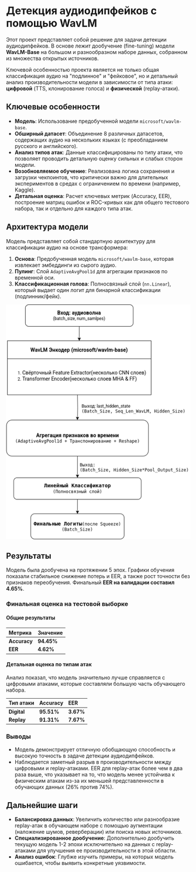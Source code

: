 # Детекция аудиодипфейков с помощью WavLM

Этот проект представляет собой решение для задачи детекции аудиодипфейков. В основе лежит дообучение (fine-tuning) модели **WavLM-Base** на большом и разнообразном наборе данных, собранном из множества открытых источников.

Ключевой особенностью проекта является не только общая классификация аудио на "подлинное" и "фейковое", но и детальный анализ производительности модели в зависимости от типа атаки: **цифровой** (TTS, клонирование голоса) и **физической** (replay-атаки).

## Ключевые особенности

- **Модель**: Использование предобученной модели `microsoft/wavlm-base`.
- **Обширный датасет**: Объединение 8 различных датасетов, содержащих аудио на нескольких языках (с преобладанием русского и английского).
- **Анализ типов атак**: Данные классифицированы по типу атаки, что позволяет проводить детальную оценку сильных и слабых сторон модели.
- **Возобновляемое обучение**: Реализована логика сохранения и загрузки чекпоинтов, что критически важно для длительных экспериментов в средах с ограничением по времени (например, Kaggle).
- **Детальная оценка**: Расчет ключевых метрик (Accuracy, EER), построение матриц ошибок и ROC-кривых как для общего тестового набора, так и отдельно для каждого типа атак.

## Архитектура модели

Модель представляет собой стандартную архитектуру для классификации аудио на основе трансформера:
1.  **Основа**: Предобученная модель `microsoft/wavlm-base`, которая извлекает эмбеддинги из сырого аудио.
2.  **Пулинг**: Слой `AdaptiveAvgPool1d` для агрегации признаков по временной оси.
3.  **Классификационная голова**: Полносвязный слой (`nn.Linear`), который выдает один логит для бинарной классификации (подлинник/фейк).

![](images/model_architecture.png)  


## Результаты

Модель была дообучена на протяжении 5 эпох. Графики обучения показали стабильное снижение потерь и EER, а также рост точности без признаков переобучения. Финальный **EER на валидации составил 4.65%**.

### Финальная оценка на тестовой выборке

#### Общие результаты
| Метрика | Значение |
| :--- | :--- |
| **Accuracy** | **94.45%** |
| **EER** | **4.62%** |

#### Детальная оценка по типам атак
Анализ показал, что модель значительно лучше справляется с цифровыми атаками, которые составляли большую часть обучающего набора.

| Тип атаки | Accuracy | EER |
| :--- | :--- | :--- |
| **Digital** | **95.51%** | **3.67%** |
| **Replay** | **91.31%** | **7.67%** |

### Выводы
- Модель демонстрирует отличную обобщающую способность и высокую точность в задаче детекции аудиодипфейков.
- Наблюдается заметный разрыв в производительности между цифровыми и replay-атаками. EER для replay-атак более чем в два раза выше, что указывает на то, что модель менее устойчива к физическим атакам из-за их меньшей представленности в обучающих данных (26% против 74%).

## Дальнейшие шаги

- **Балансировка данных**: Увеличить количество или разнообразие replay-атак в обучающем наборе с помощью аугментации (наложение шумов, реверберации) или поиска новых источников.
- **Специализированное дообучение**: Дополнительно дообучить текущую модель 1-2 эпохи исключительно на данных с replay-атаками для улучшения ее производительности в этой области.
- **Анализ ошибок**: Глубже изучить примеры, на которых модель ошибается, чтобы выявить конкретные уязвимости.
